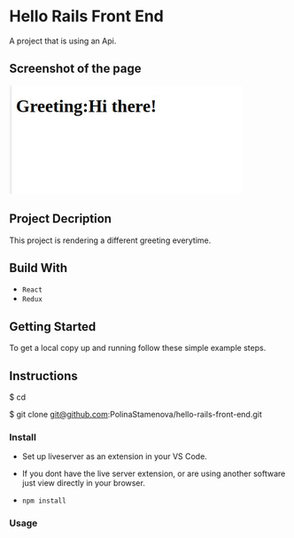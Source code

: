 # Hello Rails Front End

A project that is using an Api.

## Screenshot of the page

![Screenshot Page](./screenshot.JPG)

## Project Decription

This project is rendering a different greeting everytime.

## Build With

- `React`
- `Redux`

## Getting Started

To get a local copy up and running follow these simple example steps.

## Instructions

$ cd <folder>

$ git clone git@github.com:PolinaStamenova/hello-rails-front-end.git

### Install

- Set up liveserver as an extension in your VS Code.
- If you dont have the live server extension, or are using another software just view directly in your browser.

- `npm install`

### Usage
